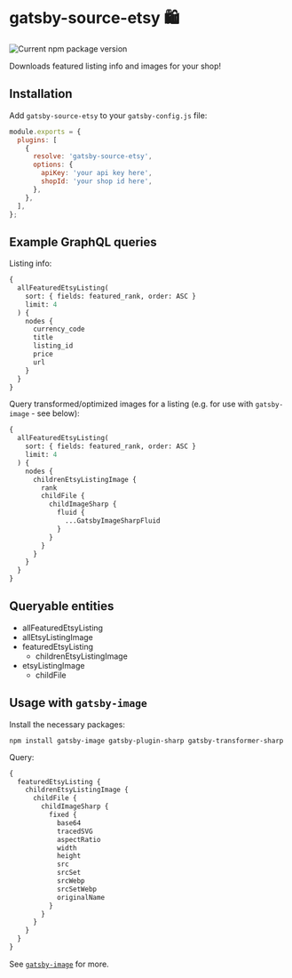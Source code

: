 # gatsby-source-etsy 🛍

![Current npm package version](https://img.shields.io/npm/v/gatsby-source-etsy)

Downloads featured listing info and images for your shop!

## Installation

Add `gatsby-source-etsy` to your `gatsby-config.js` file:

```javascript
module.exports = {
  plugins: [
    {
      resolve: 'gatsby-source-etsy',
      options: {
        apiKey: 'your api key here',
        shopId: 'your shop id here',
      },
    },
  ],
};
```

## Example GraphQL queries

Listing info:

```graphql
{
  allFeaturedEtsyListing(
    sort: { fields: featured_rank, order: ASC }
    limit: 4
  ) {
    nodes {
      currency_code
      title
      listing_id
      price
      url
    }
  }
}
```

Query transformed/optimized images for a listing (e.g. for use with `gatsby-image` - see below):

```graphql
{
  allFeaturedEtsyListing(
    sort: { fields: featured_rank, order: ASC }
    limit: 4
  ) {
    nodes {
      childrenEtsyListingImage {
        rank
        childFile {
          childImageSharp {
            fluid {
              ...GatsbyImageSharpFluid
            }
          }
        }
      }
    }
  }
}
```

## Queryable entities

- allFeaturedEtsyListing
- allEtsyListingImage
- featuredEtsyListing
  - childrenEtsyListingImage
- etsyListingImage
  - childFile

## Usage with `gatsby-image`

Install the necessary packages:

`npm install gatsby-image gatsby-plugin-sharp gatsby-transformer-sharp`

Query:

```graphql
{
  featuredEtsyListing {
    childrenEtsyListingImage {
      childFile {
        childImageSharp {
          fixed {
            base64
            tracedSVG
            aspectRatio
            width
            height
            src
            srcSet
            srcWebp
            srcSetWebp
            originalName
          }
        }
      }
    }
  }
}
```

See [`gatsby-image`](https://www.gatsbyjs.org/packages/gatsby-image/) for more.
